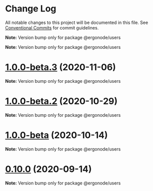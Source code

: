 # Change Log

All notable changes to this project will be documented in this file.
See [Conventional Commits](https://conventionalcommits.org) for commit guidelines.



**Note:** Version bump only for package @ergonode/users







**Note:** Version bump only for package @ergonode/users





# [1.0.0-beta.3](https://github.com/ergonode/frontend/compare/v1.0.0-beta.2...v1.0.0-beta.3) (2020-11-06)

**Note:** Version bump only for package @ergonode/users





# [1.0.0-beta.2](https://github.com/ergonode/frontend/compare/v1.0.0-beta...v1.0.0-beta.2) (2020-10-29)

**Note:** Version bump only for package @ergonode/users





# [1.0.0-beta](https://github.com/ergonode/frontend/compare/v0.10.0...v1.0.0-beta) (2020-10-14)

**Note:** Version bump only for package @ergonode/users





# [0.10.0](https://github.com/ergonode/frontend/compare/v0.9.0...v0.10.0) (2020-09-14)

**Note:** Version bump only for package @ergonode/users
